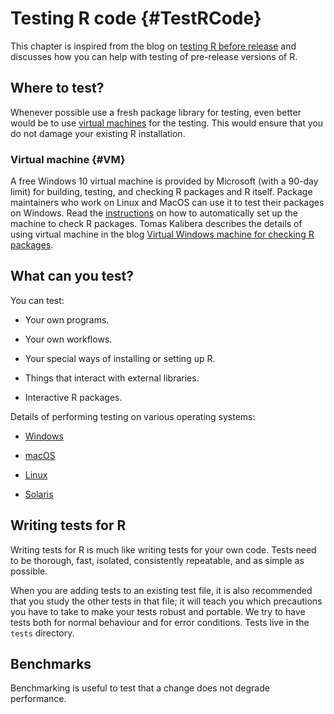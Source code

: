 # Testing R code {#TestRCode}

This chapter is inspired from the blog on [testing R before release](https://developer.r-project.org/Blog/public/2021/04/28/r-can-use-your-help-testing-r-before-release/index.html) and discusses how you can help with testing of pre-release versions of R. 

## Where to test?

Whenever possible use a fresh package library for testing, even better would be to use [virtual machines](#VM) for the testing. This would ensure that you do not damage your existing R installation.

### Virtual machine {#VM}

A free Windows 10 virtual machine is provided by Microsoft (with a 90-day limit) for building, testing, and checking R packages and R itself. Package maintainers who work on Linux and MacOS can use it to test their packages on Windows. Read the [instructions](https://svn.r-project.org/R-dev-web/trunk/WindowsBuilds/winutf8/ucrt3/vm.html) on how to automatically set up the machine to check R packages. Tomas Kalibera describes the details of using virtual machine in the blog [Virtual Windows machine for checking R packages](https://developer.r-project.org/Blog/public/2021/03/18/virtual-windows-machine-for-checking-r-packages/index.html). 

## What can you test?

You can test:

  * Your own programs.
  
  * Your own workflows.
  
  * Your special ways of installing or setting up R.
  
  * Things that interact with external libraries.
  
  * Interactive R packages.
  
Details of performing testing on various operating systems:

  * [Windows](https://developer.r-project.org/Blog/public/2021/04/28/r-can-use-your-help-testing-r-before-release/index.html#on-windows)
  
  * [macOS](https://developer.r-project.org/Blog/public/2021/04/28/r-can-use-your-help-testing-r-before-release/index.html#on-macos)
  
  * [Linux](https://developer.r-project.org/Blog/public/2021/04/28/r-can-use-your-help-testing-r-before-release/index.html#on-linux)
  
  * [Solaris](https://developer.r-project.org/Blog/public/2021/04/28/r-can-use-your-help-testing-r-before-release/index.html#on-solaris)
  
## Writing tests for R

Writing tests for R is much like writing tests for your own code. Tests need to be thorough, fast, isolated, consistently repeatable, and as simple as possible. 

When you are adding tests to an existing test file, it is also recommended that you study the other tests in that file; it will teach you which precautions you have to take to make your tests robust and portable. We try to have tests both for normal behaviour and for error conditions. Tests live in the `tests` directory.

## Benchmarks

Benchmarking is useful to test that a change does not degrade performance.
